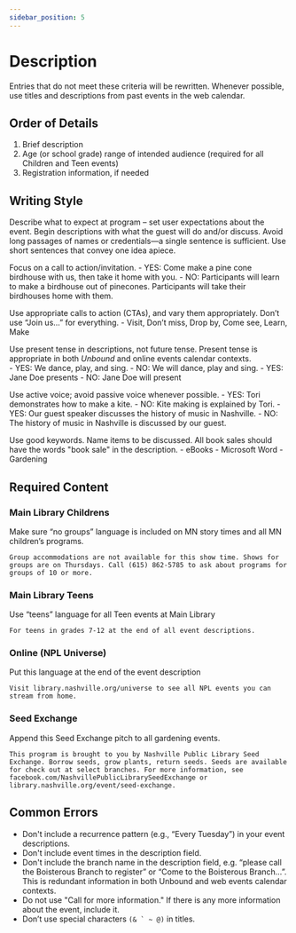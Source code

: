 ```yaml
---
sidebar_position: 5
---
```


# Description
Entries that do not meet these criteria will be rewritten. Whenever possible, use titles and descriptions from past events in the web calendar.

## Order of Details

1. Brief description
1. Age (or school grade) range of intended audience (required for all Children and Teen events)
1. Registration information, if needed

## Writing Style
Describe what to expect at program – set user expectations about the event. Begin descriptions with what the guest will do and/or discuss. Avoid long passages of names or credentials—a single sentence is sufficient. Use short sentences that convey one idea apiece.

Focus on a call to action/invitation.
    - YES: Come make a pine cone birdhouse with us, then take it home with you.
    - NO: Participants will learn to make a birdhouse out of pinecones. Participants will take their birdhouses home with them.

Use appropriate calls to action (CTAs), and vary them appropriately.  Don’t use “Join us...” for everything.
    - Visit, Don’t miss, Drop by, Come see, Learn, Make

Use present tense in descriptions, not future tense. Present tense is appropriate in both _Unbound_ and online events calendar contexts.  
    - YES: We dance, play, and sing.
    - NO: We will dance, play and sing.
    - YES: Jane Doe presents
    - NO: Jane Doe will present

Use active voice; avoid passive voice whenever possible.
    - YES: Tori demonstrates how to make a kite.
    - NO: Kite making is explained by Tori.
    - YES: Our guest speaker discusses the history of music in Nashville.
    - NO: The history of music in Nashville is discussed by our guest.

Use good keywords. Name items to be discussed. All book sales should have the words "book sale" in the description.
    - eBooks
    - Microsoft Word
    - Gardening

## Required Content
### Main Library Childrens
Make sure “no groups” language is included on MN story times and all MN children’s programs.

    Group accommodations are not available for this show time. Shows for groups are on Thursdays. Call (615) 862-5785 to ask about programs for groups of 10 or more.

### Main Library Teens
Use “teens” language for all Teen events at Main Library

    For teens in grades 7-12 at the end of all event descriptions.

### Online (NPL Universe)
Put this language at the end of the event description

    Visit library.nashville.org/universe to see all NPL events you can stream from home.

### Seed Exchange
Append this Seed Exchange pitch to all gardening events.

    This program is brought to you by Nashville Public Library Seed Exchange. Borrow seeds, grow plants, return seeds. Seeds are available for check out at select branches. For more information, see facebook.com/NashvillePublicLibrarySeedExchange or library.nashville.org/event/seed-exchange.

## Common Errors
- Don't include a recurrence pattern (e.g., “Every Tuesday”) in your event descriptions.
- Don't include event times in the description field.  
- Don't include the branch name in the description field, e.g. “please call the Boisterous Branch to register” or “Come to the Boisterous Branch…”. This is redundant information in both Unbound and web events calendar contexts.
- Do not use "Call for more information." If there is any more information about the event, include it.
-	Don’t use special characters ``(& ` ~ @)`` in titles.
